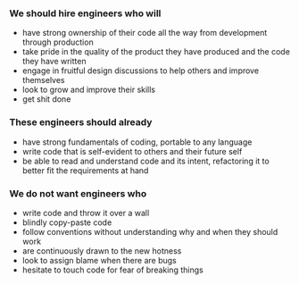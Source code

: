 ### We should hire engineers who will

- have strong ownership of their code all the way from development through production
- take pride in the quality of the product they have produced and the code they have written
- engage in fruitful design discussions to help others and improve themselves
- look to grow and improve their skills
- get shit done

### These engineers should already

- have strong fundamentals of coding, portable to any language
- write code that is self-evident to others and their future self
- be able to read and understand code and its intent, refactoring it to better fit the requirements at hand

### We do not want engineers who

- write code and throw it over a wall
- blindly copy-paste code
- follow conventions without understanding why and when they should work
- are continuously drawn to the new hotness
- look to assign blame when there are bugs
- hesitate to touch code for fear of breaking things

